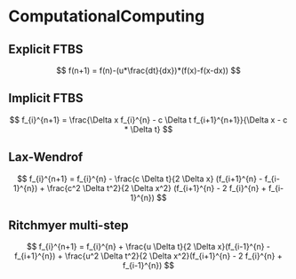 # ComputationalComputing

## Explicit FTBS

$$
f(n+1) = f(n)-(u*\frac{dt}{dx})*(f(x)-f(x-dx))
$$

## Implicit FTBS

$$
f_{i}^{n+1} = \frac{\Delta x f_{i}^{n} - c \Delta t f_{i+1}^{n+1}}{\Delta x - c * \Delta t}
$$


## Lax-Wendrof

$$
f_{i}^{n+1} = f_{i}^{n} - \frac{c \Delta t}{2 \Delta x} (f_{i+1}^{n} - f_{i-1}^{n}) + \frac{c^2 \Delta t^2}{2 \Delta x^2} (f_{i+1}^{n} - 2 f_{i}^{n} + f_{i-1}^{n}) 
$$

## Ritchmyer multi-step

$$
f_{i}^{n+1} = f_{i}^{n} + \frac{u \Delta t}{2 \Delta x}(f_{i-1}^{n} - f_{i+1}^{n}) + \frac{u^2 \Delta t^2}{2 \Delta x^2}(f_{i+1}^{n} - 2 f_{i}^{n} + f_{i-1}^{n})
$$
